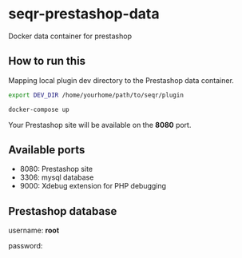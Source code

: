 # seqr-prestashop-data
Docker data container for prestashop

## How to run this
Mapping local plugin dev directory to the Prestashop data container.

```bash  
export DEV_DIR /home/yourhome/path/to/seqr/plugin

docker-compose up

```

Your Prestashop site will be available on the **8080** port.

## Available ports
 * 8080: Prestashop site
 * 3306: mysql database
 * 9000: Xdebug extension for PHP debugging

## Prestashop database

  username: **root**

  password:
